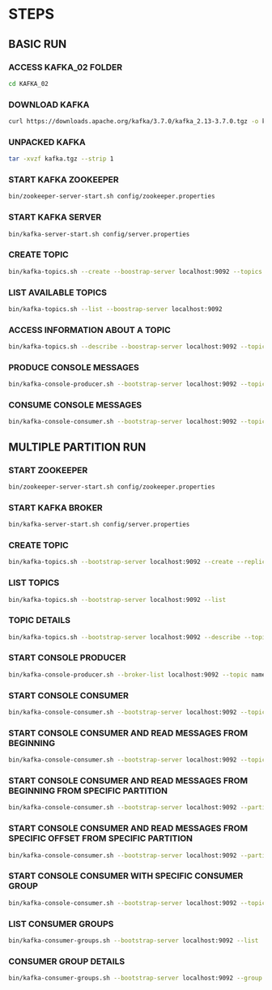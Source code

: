 # STEPS

## BASIC RUN

### ACCESS KAFKA_02 FOLDER
```sh
cd KAFKA_02
```
### DOWNLOAD KAFKA
```sh
curl https://downloads.apache.org/kafka/3.7.0/kafka_2.13-3.7.0.tgz -o kafka.tgz
```

### UNPACKED KAFKA
```sh
tar -xvzf kafka.tgz --strip 1
```

### START KAFKA ZOOKEEPER
```sh
bin/zookeeper-server-start.sh config/zookeeper.properties
```

### START KAFKA SERVER
```sh
bin/kafka-server-start.sh config/server.properties
```

### CREATE TOPIC
```sh
bin/kafka-topics.sh --create --boostrap-server localhost:9092 --topics cities
```

### LIST AVAILABLE TOPICS
```sh
bin/kafka-topics.sh --list --boostrap-server localhost:9092
```

### ACCESS INFORMATION ABOUT A TOPIC
```sh
bin/kafka-topics.sh --describe --boostrap-server localhost:9092 --topics cities
```

### PRODUCE CONSOLE MESSAGES
```sh
bin/kafka-console-producer.sh --bootstrap-server localhost:9092 --topic cities
```

### CONSUME CONSOLE MESSAGES
```sh
bin/kafka-console-consumer.sh --bootstrap-server localhost:9092 --topic cities
```

## MULTIPLE PARTITION RUN

### START ZOOKEEPER
```sh
bin/zookeeper-server-start.sh config/zookeeper.properties
```

### START KAFKA BROKER
```sh
bin/kafka-server-start.sh config/server.properties
```

### CREATE TOPIC
```sh
bin/kafka-topics.sh --bootstrap-server localhost:9092 --create --replication-factor 1 --partitions 3 --topic names
```

### LIST TOPICS
```sh
bin/kafka-topics.sh --bootstrap-server localhost:9092 --list
```

### TOPIC DETAILS
```sh
bin/kafka-topics.sh --bootstrap-server localhost:9092 --describe --topic names
```

### START CONSOLE PRODUCER
```sh
bin/kafka-console-producer.sh --broker-list localhost:9092 --topic names
```

### START CONSOLE CONSUMER
```sh
bin/kafka-console-consumer.sh --bootstrap-server localhost:9092 --topic test
```

### START CONSOLE CONSUMER AND READ MESSAGES FROM BEGINNING
```sh
bin/kafka-console-consumer.sh --bootstrap-server localhost:9092 --topic animals --from-beginning
```

### START CONSOLE CONSUMER AND READ MESSAGES FROM BEGINNING FROM SPECIFIC PARTITION
```sh
bin/kafka-console-consumer.sh --bootstrap-server localhost:9092 --partition 2 --topic animals --from-beginning
```

### START CONSOLE CONSUMER AND READ MESSAGES FROM SPECIFIC OFFSET FROM SPECIFIC PARTITION
```sh
bin/kafka-console-consumer.sh --bootstrap-server localhost:9092 --partition 2 --topic animals --offset 0
```

### START CONSOLE CONSUMER WITH SPECIFIC CONSUMER GROUP
```sh
bin/kafka-console-consumer.sh --bootstrap-server localhost:9092 --topic test --group test --from-beginning
```

### LIST CONSUMER GROUPS
```sh
bin/kafka-consumer-groups.sh --bootstrap-server localhost:9092 --list
```

### CONSUMER GROUP DETAILS
```sh
bin/kafka-consumer-groups.sh --bootstrap-server localhost:9092 --group test --describe
```